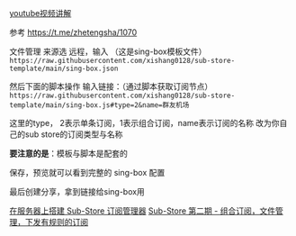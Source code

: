 [youtube视频讲解](https://www.youtube.com/watch?v=9pZ6w6lmaLs)

参考 https://t.me/zhetengsha/1070

文件管理 来源选 远程，输入 （这是sing-box模板文件）
`https://raw.githubusercontent.com/xishang0128/sub-store-template/main/sing-box.json`

然后下面的脚本操作 输入链接：（通过脚本获取订阅节点）
`https://raw.githubusercontent.com/xishang0128/sub-store-template/main/sing-box.js#type=2&name=群友机场`

这里的type， 2表示单条订阅，1表示组合订阅，name表示订阅的名称
改为你自己的sub store的订阅类型与名称

**要注意的是**：模板与脚本是配套的

保存，预览就可以看到完整的 sing-box 配置

最后创建分享，拿到链接给sing-box用

[在服务器上搭建 Sub-Store 订阅管理器](https://www.youtube.com/watch?v=JGh4qW_bWsA)
[Sub-Store 第二期 - 组合订阅，文件管理，下发有规则的订阅](https://www.youtube.com/watch?v=Jq5xit4YDq8)
